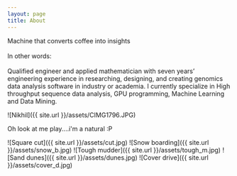 ```yaml
---
layout: page
title: About
---
```


<p class="message">
Machine that converts coffee into insights <br /><br />
In other words: <br /><br />
Qualified engineer and applied mathematician with seven years’ engineering experience in researching, designing, and creating genomics data analysis software in industry or academia. I currently specialize in High throughput sequence data analysis, GPU programming, Machine Learning and Data Mining.
</p>

![Nikhil]({{ site.url }}/assets/CIMG1796.JPG)

<p class="message">
  Oh look at me play....i'm a natural :P
</p>

![Square cut]({{ site.url }}/assets/cut.jpg)
![Snow boarding]({{ site.url }}/assets/snow_b.jpg)
![Tough mudder]({{ site.url }}/assets/tough_m.jpg)
![Sand dunes]({{ site.url }}/assets/dunes.jpg)
![Cover drive]({{ site.url }}/assets/cover_d.jpg)
